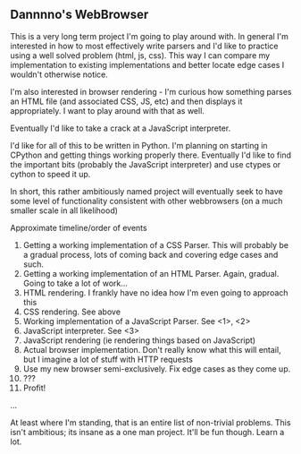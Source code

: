 ## Dannnno's WebBrowser

This is a very long term project I'm going to play around with.  In general I'm interested in how to most effectively
write parsers and I'd like to practice using a well solved problem (html, js, css).  This way I can compare my
implementation to existing implementations and better locate edge cases I wouldn't otherwise notice.

I'm also interested in browser rendering - I'm curious how something parses an HTML file (and associated CSS, JS, etc)
and then displays it appropriately.  I want to play around with that as well.

Eventually I'd like to take a crack at a JavaScript interpreter.

I'd like for all of this to be written in Python.  I'm planning on starting in CPython and getting things working properly 
there.  Eventually I'd like to find the important bits (probably the JavaScript interpreter) and use ctypes or
cython to speed it up.  

In short, this rather ambitiously named project will eventually seek to have some level of functionality consistent with
other webbrowsers (on a much smaller scale in all likelihood)


Approximate timeline/order of events
1. Getting a working implementation of a CSS Parser.  This will probably be a gradual process, lots of coming back and 
covering edge cases and such.
2. Getting a working implementation of an HTML Parser.  Again, gradual.  Going to take a lot of work... <understatement
of the year>
3. HTML rendering.  I frankly have no idea how I'm even going to approach this
4. CSS rendering.  See above
5. Working implementation of a JavaScript Parser.  See <1>, <2>
6. JavaScript interpreter.  See <3>
7. JavaScript rendering (ie rendering things based on JavaScript)
8. Actual browser implementation.  Don't really know what this will entail, but I imagine a lot of stuff with HTTP 
requests
9. Use my new browser semi-exclusively.  Fix edge cases as they come up.
10. ???
11. Profit!


...

At least where I'm standing, that is an entire list of non-trivial problems.  This isn't ambitious; its insane as
a one man project.  It'll be fun though. Learn a lot.